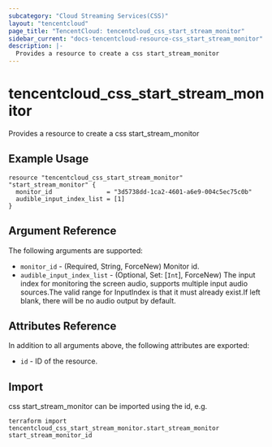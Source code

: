 ```yaml
---
subcategory: "Cloud Streaming Services(CSS)"
layout: "tencentcloud"
page_title: "TencentCloud: tencentcloud_css_start_stream_monitor"
sidebar_current: "docs-tencentcloud-resource-css_start_stream_monitor"
description: |-
  Provides a resource to create a css start_stream_monitor
---
```


# tencentcloud_css_start_stream_monitor

Provides a resource to create a css start_stream_monitor

## Example Usage

```hcl
resource "tencentcloud_css_start_stream_monitor" "start_stream_monitor" {
  monitor_id               = "3d5738dd-1ca2-4601-a6e9-004c5ec75c0b"
  audible_input_index_list = [1]
}
```

## Argument Reference

The following arguments are supported:

* `monitor_id` - (Required, String, ForceNew) Monitor id.
* `audible_input_index_list` - (Optional, Set: [`Int`], ForceNew) The input index for monitoring the screen audio, supports multiple input audio sources.The valid range for InputIndex is that it must already exist.If left blank, there will be no audio output by default.

## Attributes Reference

In addition to all arguments above, the following attributes are exported:

* `id` - ID of the resource.



## Import

css start_stream_monitor can be imported using the id, e.g.

```
terraform import tencentcloud_css_start_stream_monitor.start_stream_monitor start_stream_monitor_id
```

